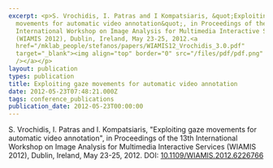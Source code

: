 ```yaml
---
excerpt: <p>S. Vrochidis, I. Patras and I Kompatsiaris, &quot;Exploiting gaze
  movements for automatic video annotation&quot;, in Proceedings of the 13th
  International Workshop on Image Analysis for Multimedia Interactive Services
  (WIAMIS 2012), Dublin, Ireland, May 23-25, 2012.<a
  href="/mklab_people/stefanos/papers/WIAMIS12_Vrochidis_3.0.pdf"
  target="_blank"><img align="top" border="0" src="/files/pdf/pdf.png"
  /></a></p>
layout: publication
types: publication
title: Exploiting gaze movements for automatic video annotation
date: 2012-05-23T07:48:21.000Z
tags: conference_publications
publication_date: 2012-05-23T00:00:00
---
```

S. Vrochidis, I. Patras and I. Kompatsiaris, "Exploiting gaze movements for automatic video annotation", in Proceedings of the 13th International Workshop on Image Analysis for Multimedia Interactive Services (WIAMIS 2012), Dublin, Ireland, May 23-25, 2012. DOI: [10.1109/WIAMIS.2012.6226766](https://ieeexplore.ieee.org/document/6226766)
